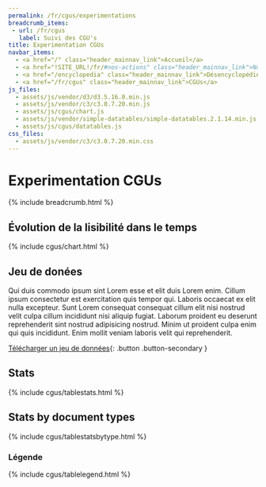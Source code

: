 ```yaml
---
permalink: /fr/cgus/experimentations
breadcrumb_items:
 - url: /fr/cgus
   label: Suivi des CGU's
title: Experimentation CGUs
navbar_items:
  - <a href="/" class="header_mainnav_link">Accueil</a>
  - <a href="!SITE_URL!/fr/#nos-actions" class="header_mainnav_link">Nos actions</a>
  - <a href="/encyclopedia" class="header_mainnav_link">Désencyclopédie</a>
  - <a href="/fr/cgus" class="header_mainnav_link">CGUs</a>
js_files:
  - assets/js/vendor/d3/d3.5.16.0.min.js
  - assets/js/vendor/c3/c3.0.7.20.min.js
  - assets/js/cgus/chart.js
  - assets/js/vendor/simple-datatables/simple-datatables.2.1.14.min.js
  - assets/js/cgus/datatables.js
css_files:
  - assets/js/vendor/c3/c3.0.7.20.min.css
---
```


# Experimentation CGUs

{% include breadcrumb.html %}

## Évolution de la lisibilité dans le temps

{% include cgus/chart.html %}

## Jeu de donées
Qui duis commodo ipsum sint Lorem esse et elit duis Lorem enim. Cillum ipsum consectetur est exercitation quis tempor qui. Laboris occaecat ex elit nulla excepteur. Sunt Lorem consequat consequat cillum elit nisi nostrud velit culpa cillum incididunt nisi aliquip fugiat. Laborum proident eu deserunt reprehenderit sint nostrud adipisicing nostrud. Minim ut proident culpa enim qui quis incididunt. Enim mollit veniam laboris velit qui reprehenderit.

[Télécharger un jeu de données](https://github.com/ambanum/CGUs-versions/releases){: .button .button-secondary }

## Stats
{% include cgus/tablestats.html %}

## Stats by document types
{% include cgus/tablestatsbytype.html %}

### Légende
{% include cgus/tablelegend.html %}